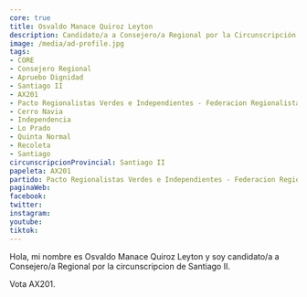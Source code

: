 ```yaml
---
core: true
title: Osvaldo Manace Quiroz Leyton
description: Candidato/a a Consejero/a Regional por la Circunscripción de Santiago II
image: /media/ad-profile.jpg
tags:
- CORE
- Consejero Regional
- Apruebo Dignidad
- Santiago II
- AX201
- Pacto Regionalistas Verdes e Independientes - Federacion Regionalista Verde Social - Independientes
- Cerro Navia
- Independencia
- Lo Prado
- Quinta Normal
- Recoleta
- Santiago
circunscripcionProvincial: Santiago II
papeleta: AX201
partido: Pacto Regionalistas Verdes e Independientes - Federacion Regionalista Verde Social - Independientes
paginaWeb:
facebook:
twitter:
instagram:
youtube:
tiktok:
---
```

Hola, mi nombre es Osvaldo Manace Quiroz Leyton y soy candidato/a a Consejero/a Regional por la circunscripcion de Santiago II.

Vota AX201.